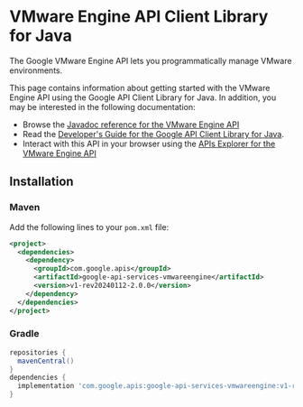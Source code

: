 # VMware Engine API Client Library for Java

The Google VMware Engine API lets you programmatically manage VMware environments.

This page contains information about getting started with the VMware Engine API
using the Google API Client Library for Java. In addition, you may be interested
in the following documentation:

* Browse the [Javadoc reference for the VMware Engine API][javadoc]
* Read the [Developer's Guide for the Google API Client Library for Java][google-api-client].
* Interact with this API in your browser using the [APIs Explorer for the VMware Engine API][api-explorer]

## Installation

### Maven

Add the following lines to your `pom.xml` file:

```xml
<project>
  <dependencies>
    <dependency>
      <groupId>com.google.apis</groupId>
      <artifactId>google-api-services-vmwareengine</artifactId>
      <version>v1-rev20240112-2.0.0</version>
    </dependency>
  </dependencies>
</project>
```

### Gradle

```gradle
repositories {
  mavenCentral()
}
dependencies {
  implementation 'com.google.apis:google-api-services-vmwareengine:v1-rev20240112-2.0.0'
}
```

[javadoc]: https://googleapis.dev/java/google-api-services-vmwareengine/latest/index.html
[google-api-client]: https://github.com/googleapis/google-api-java-client/
[api-explorer]: https://developers.google.com/apis-explorer/#p/vmwareengine/v1/
